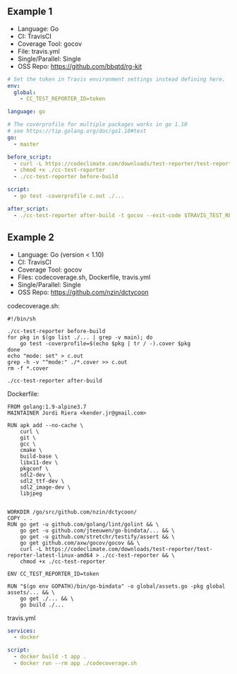 ## Example 1
- Language: Go
- CI: TravisCI
- Coverage Tool: gocov
- File: travis.yml
- Single/Parallel: Single
- OSS Repo: https://github.com/bbqtd/rg-kit

```yml
# Set the token in Travis environment settings instead defining here.
env:
  global:
    - CC_TEST_REPORTER_ID=token

language: go

# The coverprofile for multiple packages works in go 1.10
# see https://tip.golang.org/doc/go1.10#test
go:
  - master

before_script:
  - curl -L https://codeclimate.com/downloads/test-reporter/test-reporter-latest-linux-amd64 > ./cc-test-reporter
  - chmod +x ./cc-test-reporter
  - ./cc-test-reporter before-build

script:
  - go test -coverprofile c.out ./...

after_script:
  - ./cc-test-reporter after-build -t gocov --exit-code $TRAVIS_TEST_RESULT
```

## Example 2
- Language: Go (version < 1.10)
- CI: TravisCI
- Coverage Tool: gocov
- Files: codecoverage.sh, Dockerfile, travis.yml
- Single/Parallel: Single
- OSS Repo: https://github.com/nzin/dctycoon


codecoverage.sh:
```
#!/bin/sh

./cc-test-reporter before-build 
for pkg in $(go list ./... | grep -v main); do
    go test -coverprofile=$(echo $pkg | tr / -).cover $pkg
done
echo "mode: set" > c.out
grep -h -v "^mode:" ./*.cover >> c.out
rm -f *.cover

./cc-test-reporter after-build
```

Dockerfile:
```
FROM golang:1.9-alpine3.7
MAINTAINER Jordi Riera <kender.jr@gmail.com>

RUN apk add --no-cache \
    curl \
    git \
    gcc \
    cmake \
    build-base \
    libx11-dev \
    pkgconf \
    sdl2-dev \
    sdl2_ttf-dev \
    sdl2_image-dev \
    libjpeg


WORKDIR /go/src/github.com/nzin/dctycoon/
COPY . .
RUN go get -u github.com/golang/lint/golint && \
    go get -u github.com/jteeuwen/go-bindata/... && \
    go get -u github.com/stretchr/testify/assert && \
    go get github.com/axw/gocov/gocov && \
    curl -L https://codeclimate.com/downloads/test-reporter/test-reporter-latest-linux-amd64 > ./cc-test-reporter && \
    chmod +x ./cc-test-reporter

ENV CC_TEST_REPORTER_ID=token

RUN "$(go env GOPATH)/bin/go-bindata" -o global/assets.go -pkg global assets/... && \
    go get ./... && \
    go build ./...
```

travis.yml
```yaml
services:
  - docker

script:
  - docker build -t app .
  - docker run --rm app ./codecoverage.sh
```
